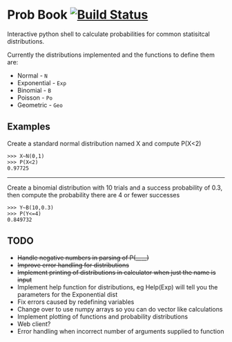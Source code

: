 # Prob Book [![Build Status](https://travis-ci.com/TomJamesGray/prob-book.svg?branch=master)](https://travis-ci.com/TomJamesGray/prob-book)
Interactive python shell to calculate probabilities for common statisitcal
distributions.

Currently the distributions implemented and the functions to define them are:
* Normal - `N`
* Exponential - `Exp`
* Binomial - `B`
* Poisson - `Po`
* Geometric - `Geo`

## Examples
Create a standard normal distribution named X and compute P(X<2)
```
>>> X~N(0,1)
>>> P(X<2)
0.97725
```
---
Create a binomial distribution with 10 trials and a success probability
of 0.3, then compute the probability there are 4 or fewer successes
```
>>> Y~B(10,0.3)
>>> P(Y<=4)
0.849732
```

## TODO
* ~~Handle negative numbers in parsing of P(____)~~
* ~~Improve error handling for distributions~~
* ~~Implement printing of distributions in calculator when just the name is input~~
* Implement help function for distributions, eg Help(Exp) will tell you the
parameters for the Exponential dist
* Fix errors caused by redefining variables
* Change over to use numpy arrays so you can do vector like calculations
* Implement plotting of functions and probability distributions
* Web client?
* Error handling when incorrect number of arguments supplied to function